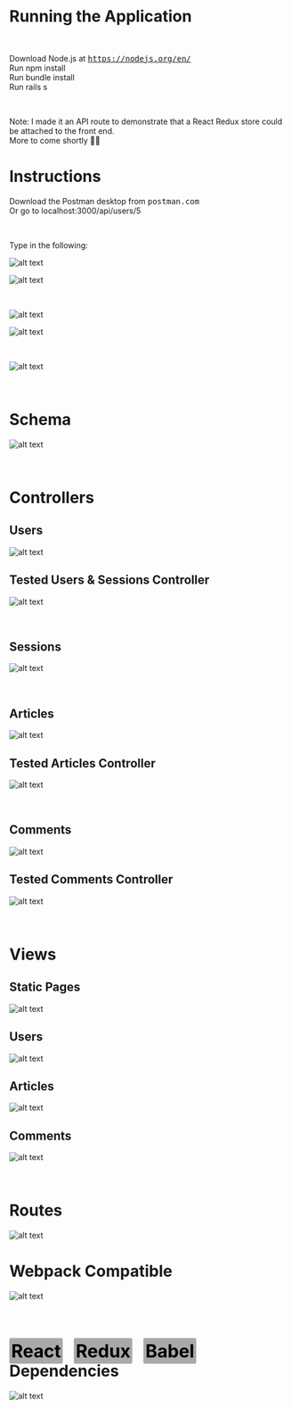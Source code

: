 # <strong>Running the Application</strong>
&nbsp;

Download Node.js at <kbd>https://nodejs.org/en/</kbd>
<br>
Run npm install
<br>
Run bundle install
<br>
Run rails s


&nbsp;

Note: I made it an API route to demonstrate that a React Redux store could be attached to the front end.
<br>
More to come shortly 👨‍💻

# **Instructions**

Download the Postman desktop from <kbd>postman.com</kbd>
<br>
Or go to localhost:3000/api/users/5

&nbsp;

Type in the following:

![alt text](./app/assets/images/Screen%20Shot%202020-12-23%20at%203.47.56%20AM.jpg "CEO, Tom Hubor")

![alt text](./app/assets/images/Screen%20Shot%202020-12-23%20at%203.49.02%20AM.jpg "Chairwoman, Debbie Schwarzberg")

&nbsp;

![alt text](./app/assets/images/Screen%20Shot%202020-12-23%20at%203.50.48%20AM.jpg "Articles")

![alt text](./app/assets/images/Screen%20Shot%202020-12-23%20at%204.41.34%20AM.jpg "Articles/:id")

&nbsp;

![alt text](./app/assets/images/Screen%20Shot%202020-12-23%20at%203.53.26%20AM.jpg "Comments")



&nbsp;

# **Schema**

![alt text](./app/assets/images/Screen%20Shot%202020-12-21%20at%205.56.32%20PM.jpg "Schema")


&nbsp;

# **Controllers**


## **Users**

![alt text](./app/assets/images/Screen%20Shot%202020-12-22%20at%207.10.33%20PM.jpg "Users Controller")

## **Tested Users & Sessions Controller**

![alt text](./app/assets/images/Screen%20Shot%202020-12-22%20at%207.29.15%20PM.jpg "Created User")

&nbsp;

## **Sessions**

![alt text](./app/assets/images/Screen%20Shot%202020-12-22%20at%207.38.54%20PM.jpg "Sessions Controller")

&nbsp;

## **Articles**

![alt text](./app/assets/images/Screen%20Shot%202020-12-22%20at%2011.12.17%20PM.jpg "Articles Controller")

## **Tested Articles Controller**

![alt text](./app/assets/images/Screen%20Shot%202020-12-23%20at%204.23.37%20AM.jpg "Created Articles")

&nbsp;

## **Comments**

![alt text](./app/assets/images/Screen%20Shot%202020-12-22%20at%2011.41.44%20PM.jpg "Comments Controller")

## **Tested Comments Controller**

![alt text](./app/assets/images/Screen%20Shot%202020-12-23%20at%204.27.16%20AM.jpg "Created Comments")

&nbsp;

# **Views**

## **Static Pages**

![alt text](./app/assets/images/Screen%20Shot%202020-12-23%20at%2012.22.20%20AM.jpg "Static Pages")

## **Users**

![alt text](./app/assets/images/Screen%20Shot%202020-12-23%20at%204.00.31%20AM.jpg "Users")

## **Articles**

![alt text](./app/assets/images/Screen%20Shot%202020-12-23%20at%204.47.38%20AM.jpg "Articles")

## **Comments**

![alt text](./app/assets/images/Screen%20Shot%202020-12-23%20at%2012.53.43%20AM.jpg "Comments")

&nbsp;

# **Routes**
![alt text](./app/assets/images/Screen%20Shot%202020-12-23%20at%204.09.29%20AM.jpg "Routes")


# **Webpack Compatible** 

![alt text](./app/assets/images/Screen%20Shot%202020-12-22%20at%205.10.36%20PM.jpg "Webpack file")

<br>

<h1><strong><span style="font-size:2rem; padding:3.5px; color:black; background:darkgrey; border-radius:3px">React</span> &nbsp; <span style="font-size:2rem; padding:3.5px; color:black; background:darkgrey; border-radius:3px">Redux</span> &nbsp; <span style="font-size:2rem; padding:3.5px; color:black; background:darkgrey; border-radius:3px">Babel</span> &nbsp; Dependencies </strong></h1>

![alt text](./app/assets/images/Screen%20Shot%202020-12-22%20at%205.16.50%20PM.jpg "Npm Dependencies")